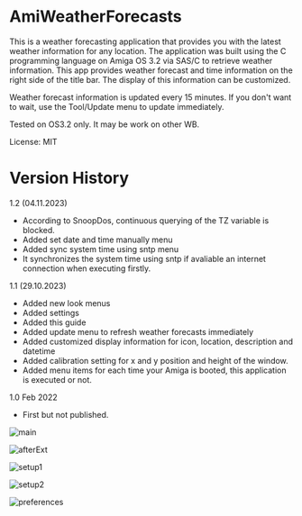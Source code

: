 # AmiWeatherForecasts
This is a weather forecasting application that provides you 
with the latest weather information for any location. 
The application was built using the C programming language 
on Amiga OS 3.2 via SAS/C to retrieve weather information. 
This app provides weather forecast and time information on the 
right side of the title bar. The display of this information 
can be customized.

Weather forecast information is updated every 15 minutes. 
If you don't want to wait, use the Tool/Update menu to update 
immediately.

Tested on OS3.2 only. It may be work on other WB.

License: MIT

Version History
===============
1.2 (04.11.2023)
- According to SnoopDos, continuous querying of
the TZ variable is blocked.
- Added set date and time manually menu
- Added sync system time using sntp menu
- It synchronizes the system time using sntp if avaliable
an internet connection when executing firstly.

1.1 (29.10.2023)
- Added new look menus
- Added settings
- Added this guide
- Added update menu to refresh weather forecasts immediately 
- Added customized display information for icon, location, 
description and datetime
- Added calibration setting for x and y position and height 
of the window.
- Added menu items for each time your Amiga is booted, this 
application is executed or not. 

1.0 Feb 2022
- First but not published.


![main](https://github.com/emartisoft/AmiWeatherForecasts/blob/main/screenshots/wb.png?raw=true)

![afterExt](https://github.com/emartisoft/AmiWeatherForecasts/blob/main/screenshots/afterExt.png?raw=true)

![setup1](https://github.com/emartisoft/AmiWeatherForecasts/blob/main/screenshots/setup1.png?raw=true)

![setup2](https://github.com/emartisoft/AmiWeatherForecasts/blob/main/screenshots/setup2.png?raw=true)

![preferences](https://github.com/emartisoft/AmiWeatherForecasts/blob/main/screenshots/preferences.png?raw=true)
